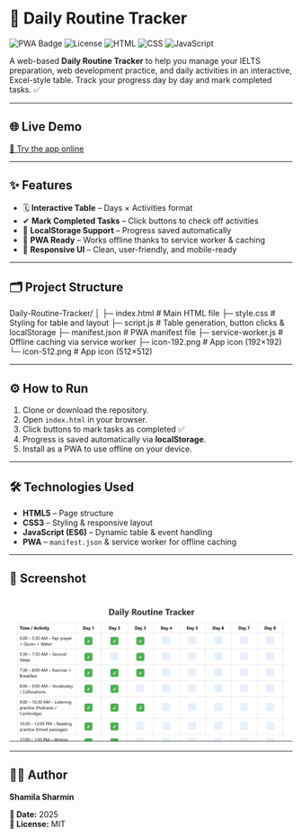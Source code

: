 # 🌟 Daily Routine Tracker

![PWA Badge](https://img.shields.io/badge/PWA-Ready-brightgreen)
![License](https://img.shields.io/badge/License-MIT-blue)
![HTML](https://img.shields.io/badge/HTML5-orange)
![CSS](https://img.shields.io/badge/CSS3-blue)
![JavaScript](https://img.shields.io/badge/JS-yellow)

A web-based **Daily Routine Tracker** to help you manage your IELTS preparation, web development practice, and daily activities in an interactive, Excel-style table. Track your progress day by day and mark completed tasks. ✅

---

## 🌐 Live Demo
[🚀 Try the app online](https://68af2b732daf051e353f4a78--my-daily-routine-tracker.netlify.app/)

---

## ✨ Features

- 🗓 **Interactive Table** – Days × Activities format  
- ✔ **Mark Completed Tasks** – Click buttons to check off activities  
- 💾 **LocalStorage Support** – Progress saved automatically  
- 📱 **PWA Ready** – Works offline thanks to service worker & caching  
- 🎨 **Responsive UI** – Clean, user-friendly, and mobile-ready  

---

## 🗂 Project Structure

Daily-Routine-Tracker/
│
├─ index.html # Main HTML file
├─ style.css # Styling for table and layout
├─ script.js # Table generation, button clicks & localStorage
├─ manifest.json # PWA manifest file
├─ service-worker.js # Offline caching via service worker
├─ icon-192.png # App icon (192×192)
└─ icon-512.png # App icon (512×512)

---

## ⚙️ How to Run

1. Clone or download the repository.  
2. Open `index.html` in your browser.  
3. Click buttons to mark tasks as completed ✅  
4. Progress is saved automatically via **localStorage**.  
5. Install as a PWA to use offline on your device.

---

## 🛠 Technologies Used

- **HTML5** – Page structure  
- **CSS3** – Styling & responsive layout  
- **JavaScript (ES6)** – Dynamic table & event handling  
- **PWA** – `manifest.json` & service worker for offline caching  

---

## 📸 Screenshot
![App Screenshot](screenshot.png)

---

## 👩‍💻 Author
**Shamila Sharmin**  

**📅 Date:** 2025  
**📄 License:** MIT
